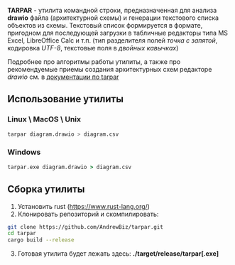 **TARPAR** - утилита командной строки, предназначенная для анализа **drawio** файла (архитектурной схемы) и генерации текстового списка объектов из схемы. Текстовый список формируется в формате, пригодном для последующей загрузки в табличные редакторы типа MS Excel, LibreOffice Calc и т.п. (тип разделителя полей _точка с запятой_, кодировка _UTF-8_, текстовые поля в _двойных кавычках_)

Подробнее про алгоритмы работы утилиты, а также про рекомендуемые приемы создания архитектурных схем редакторе _drawio_ см. в [документации по tarpar](/docs/tarpar-doc.md)

## Использование утилиты

### Linux \ MacOS \ Unix

```bash
tarpar diagram.drawio > diagram.csv
```

### Windows

```cmd
tarpar.exe diagram.drawio > diagram.csv
```

## Сборка утилиты

1. Установить rust (https://www.rust-lang.org/)
2. Клонировать репозиторий и скомпилировать:

```bash
git clone https://github.com/AndrewBiz/tarpar.git
cd tarpar
cargo build --release
```

3. Готовая утилита будет лежать здесь: **./target/release/tarpar[.exe]**
